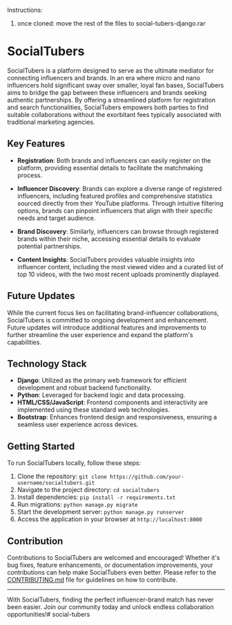 Instructions:
1. once cloned: move the rest of the files to social-tubers-django.rar













# SocialTubers

SocialTubers is a platform designed to serve as the ultimate mediator for connecting influencers and brands. In an era where micro and nano influencers hold significant sway over smaller, loyal fan bases, SocialTubers aims to bridge the gap between these influencers and brands seeking authentic partnerships. By offering a streamlined platform for registration and search functionalities, SocialTubers empowers both parties to find suitable collaborations without the exorbitant fees typically associated with traditional marketing agencies.

## Key Features

- **Registration**: Both brands and influencers can easily register on the platform, providing essential details to facilitate the matchmaking process.

- **Influencer Discovery**: Brands can explore a diverse range of registered influencers, including featured profiles and comprehensive statistics sourced directly from their YouTube platforms. Through intuitive filtering options, brands can pinpoint influencers that align with their specific needs and target audience.

- **Brand Discovery**: Similarly, influencers can browse through registered brands within their niche, accessing essential details to evaluate potential partnerships.

- **Content Insights**: SocialTubers provides valuable insights into influencer content, including the most viewed video and a curated list of top 10 videos, with the two most recent uploads prominently displayed.

## Future Updates

While the current focus lies on facilitating brand-influencer collaborations, SocialTubers is committed to ongoing development and enhancement. Future updates will introduce additional features and improvements to further streamline the user experience and expand the platform's capabilities.

## Technology Stack

- **Django**: Utilized as the primary web framework for efficient development and robust backend functionality.
- **Python**: Leveraged for backend logic and data processing.
- **HTML/CSS/JavaScript**: Frontend components and interactivity are implemented using these standard web technologies.
- **Bootstrap**: Enhances frontend design and responsiveness, ensuring a seamless user experience across devices.

## Getting Started

To run SocialTubers locally, follow these steps:

1. Clone the repository: `git clone https://github.com/your-username/socialtubers.git`
2. Navigate to the project directory: `cd socialtubers`
3. Install dependencies: `pip install -r requirements.txt`
4. Run migrations: `python manage.py migrate`
5. Start the development server: `python manage.py runserver`
6. Access the application in your browser at `http://localhost:8000`

## Contribution

Contributions to SocialTubers are welcomed and encouraged! Whether it's bug fixes, feature enhancements, or documentation improvements, your contributions can help make SocialTubers even better. Please refer to the [CONTRIBUTING.md](CONTRIBUTING.md) file for guidelines on how to contribute.


---

With SocialTubers, finding the perfect influencer-brand match has never been easier. Join our community today and unlock endless collaboration opportunities!#   s o c i a l - t u b e r s 
 
 
